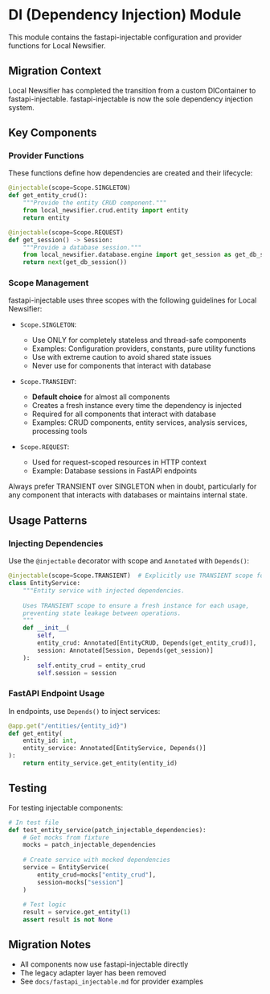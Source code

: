# DI (Dependency Injection) Module

This module contains the fastapi-injectable configuration and provider functions for Local Newsifier.

## Migration Context

Local Newsifier has completed the transition from a custom DIContainer to fastapi-injectable. fastapi-injectable is now the sole dependency injection system.

## Key Components

### Provider Functions

These functions define how dependencies are created and their lifecycle:

```python
@injectable(scope=Scope.SINGLETON)
def get_entity_crud():
    """Provide the entity CRUD component."""
    from local_newsifier.crud.entity import entity
    return entity

@injectable(scope=Scope.REQUEST)
def get_session() -> Session:
    """Provide a database session."""
    from local_newsifier.database.engine import get_session as get_db_session
    return next(get_db_session())
```

### Scope Management

fastapi-injectable uses three scopes with the following guidelines for Local Newsifier:

- `Scope.SINGLETON`: 
  - Use ONLY for completely stateless and thread-safe components
  - Examples: Configuration providers, constants, pure utility functions
  - Use with extreme caution to avoid shared state issues
  - Never use for components that interact with database

- `Scope.TRANSIENT`: 
  - **Default choice** for almost all components
  - Creates a fresh instance every time the dependency is injected
  - Required for all components that interact with database
  - Examples: CRUD components, entity services, analysis services, processing tools
  
- `Scope.REQUEST`: 
  - Used for request-scoped resources in HTTP context
  - Example: Database sessions in FastAPI endpoints

Always prefer TRANSIENT over SINGLETON when in doubt, particularly for any component
that interacts with databases or maintains internal state.

## Usage Patterns

### Injecting Dependencies

Use the `@injectable` decorator with scope and `Annotated` with `Depends()`:

```python
@injectable(scope=Scope.TRANSIENT)  # Explicitly use TRANSIENT scope for safety
class EntityService:
    """Entity service with injected dependencies.
    
    Uses TRANSIENT scope to ensure a fresh instance for each usage,
    preventing state leakage between operations.
    """
    def __init__(
        self,
        entity_crud: Annotated[EntityCRUD, Depends(get_entity_crud)],
        session: Annotated[Session, Depends(get_session)]
    ):
        self.entity_crud = entity_crud
        self.session = session
```

### FastAPI Endpoint Usage

In endpoints, use `Depends()` to inject services:

```python
@app.get("/entities/{entity_id}")
def get_entity(
    entity_id: int,
    entity_service: Annotated[EntityService, Depends()]
):
    return entity_service.get_entity(entity_id)
```

## Testing

For testing injectable components:

```python
# In test file
def test_entity_service(patch_injectable_dependencies):
    # Get mocks from fixture
    mocks = patch_injectable_dependencies
    
    # Create service with mocked dependencies
    service = EntityService(
        entity_crud=mocks["entity_crud"],
        session=mocks["session"]
    )
    
    # Test logic
    result = service.get_entity(1)
    assert result is not None
```

## Migration Notes

- All components now use fastapi-injectable directly
- The legacy adapter layer has been removed
- See `docs/fastapi_injectable.md` for provider examples
